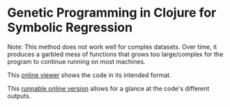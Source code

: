 # Genetic Programming in Clojure for Symbolic Regression

Note: This method does not work well for complex datasets. Over time, it produces a garbled mess of functions that grows too large/complex for the program to continue running on most machines.

This [online viewer](http://viewer.gorilla-repl.org/view.html?source=github&user=JonaLaw&repo=CS-0254-Final&path=simple_symbolic_regression.clj) shows the code in its intended format.

This [runnable online version](https://repl.it/JUMz/4) allows for a glance at the code's different outputs.
